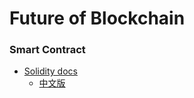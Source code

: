 # Future of Blockchain



### Smart Contract

* [Solidity docs](https://docs.soliditylang.org/en/v0.8.6/)
  * [中文版](https://learnblockchain.cn/docs/solidity/)



